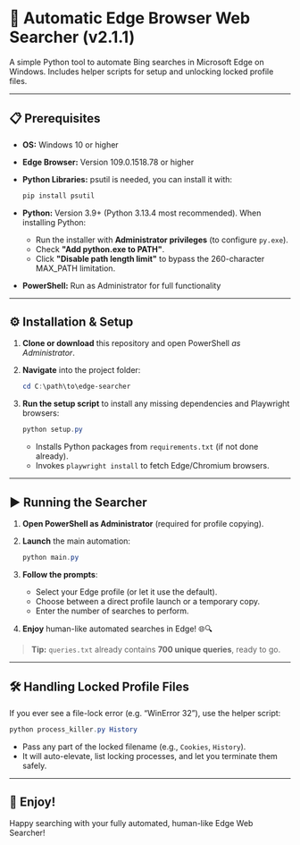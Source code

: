 # 🚀 Automatic Edge Browser Web Searcher (v2.1.1)

A simple Python tool to automate Bing searches in Microsoft Edge on Windows. Includes helper scripts for setup and unlocking locked profile files.

---

## 📋 Prerequisites

* **OS:** Windows 10 or higher
* **Edge Browser:** Version 109.0.1518.78 or higher
* **Python Libraries:** psutil is needed, you can install it with:

  ```bash
  pip install psutil
  ```
* **Python:** Version 3.9+ (Python 3.13.4 most recommended). When installing Python:

  * Run the installer with **Administrator privileges** (to configure `py.exe`).
  * Check **"Add python.exe to PATH"**.
  * Click **"Disable path length limit"** to bypass the 260-character MAX\_PATH limitation.
* **PowerShell:** Run as Administrator for full functionality

---

## ⚙️ Installation & Setup

1. **Clone or download** this repository and open PowerShell *as Administrator*.
2. **Navigate** into the project folder:

   ```powershell
   cd C:\path\to\edge-searcher
   ```
3. **Run the setup script** to install any missing dependencies and Playwright browsers:

   ```powershell
   python setup.py
   ```

   * Installs Python packages from `requirements.txt` (if not done already).
   * Invokes `playwright install` to fetch Edge/Chromium browsers.

---

## ▶️ Running the Searcher

1. **Open PowerShell as Administrator** (required for profile copying).
2. **Launch** the main automation:

   ```powershell
   python main.py
   ```
3. **Follow the prompts**:

   * Select your Edge profile (or let it use the default).
   * Choose between a direct profile launch or a temporary copy.
   * Enter the number of searches to perform.
4. **Enjoy** human-like automated searches in Edge! 🌐🔍

> **Tip:** `queries.txt` already contains **700 unique queries**, ready to go.

---

## 🛠️ Handling Locked Profile Files

If you ever see a file-lock error (e.g. “WinError 32”), use the helper script:

```powershell
python process_killer.py History
```

* Pass any part of the locked filename (e.g., `Cookies`, `History`).
* It will auto-elevate, list locking processes, and let you terminate them safely.

---

## 🎉 Enjoy!

Happy searching with your fully automated, human-like Edge Web Searcher!